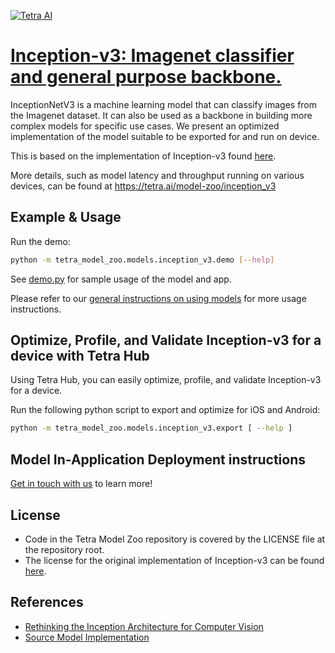 [![Tetra AI](https://tetra-public-assets.s3.us-west-2.amazonaws.com/model-zoo/logo.svg)](https://tetra.ai/)


# [Inception-v3: Imagenet classifier and general purpose backbone.](https://tetra.ai/model-zoo/inception_v3)

InceptionNetV3 is a machine learning model that can classify images from the Imagenet dataset. It can also be used as a backbone in building more complex models for specific use cases. We present an optimized implementation of the model suitable to be exported for and run on device.

This is based on the implementation of Inception-v3 found [here](https://github.com/pytorch/vision/blob/main/torchvision/models/inception.py).

More details, such as model latency and throughput running on various devices, can be found at https://tetra.ai/model-zoo/inception_v3


## Example & Usage

Run the demo:
```bash
python -m tetra_model_zoo.models.inception_v3.demo [--help]
```

See [demo.py](demo.py) for sample usage of the model and app.

Please refer to our [general instructions on using models](../../#tetra-model-zoo) for more usage instructions.


## Optimize, Profile, and Validate Inception-v3 for a device with Tetra Hub
Using Tetra Hub, you can easily optimize, profile, and validate Inception-v3 for a device.

Run the following python script to export and optimize for iOS and Android:
```bash
python -m tetra_model_zoo.models.inception_v3.export [ --help ]
```

## Model In-Application Deployment instructions
<a href="mailto:support@tetra.ai?subject=Request Access for Tetra Hub&body=Interest in using Inception-v3 in model zoo for deploying on-device.">Get in touch with us</a> to learn more!


## License
- Code in the Tetra Model Zoo repository is covered by the LICENSE file at the repository root.
- The license for the original implementation of Inception-v3 can be found [here](https://github.com/pytorch/vision/blob/main/LICENSE).


## References
* [Rethinking the Inception Architecture for Computer Vision](http://arxiv.org/abs/1512.00567)
* [Source Model Implementation](https://github.com/pytorch/vision/blob/main/torchvision/models/inception.py)
